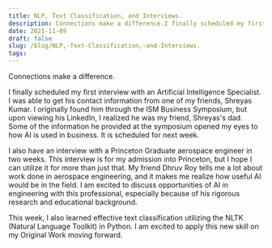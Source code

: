 ```yaml
---
title: NLP, Text Classification, and Interviews.
description: Connections make a difference.I finally scheduled my first interview with an Artificial Intelligen...
date: 2021-11-09
draft: false
slug: /blog/NLP,-Text-Classification,-and-Interviews.
tags: 
---
```

Connections make a difference.

I finally scheduled my first interview with an Artificial Intelligence Specialist. I was able to get his contact information from one of my friends, Shreyas Kumar. I originally found him through the ISM Business Symposium, but upon viewing his LinkedIn, I realized he was my friend, Shreyas's dad. Some of the information he provided at the symposium opened my eyes to how AI is used in business. It is scheduled for next week.

I also have an interview with a Princeton Graduate aerospace engineer in two weeks. This interview is for my admission into Princeton, but I hope I can utilize it for more than just that. My friend Dhruv Roy tells me a lot about work done in aerospace engineering, and it makes me realize how useful AI would be in the field. I am excited to discuss opportunities of AI in engineering with this professional, especially because of his rigorous research and educational background.

This week, I also learned effective text classification utilizing the NLTK (Natural Language Toolkit) in Python. I am excited to apply this new skill on my Original Work moving forward.

